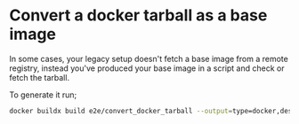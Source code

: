 # Convert a docker tarball as a base image

In some cases, your legacy setup doesn't fetch a base image from a remote registry, instead you've produced your base image in a script and check or fetch the tarball.

To generate it run;

```bash
docker buildx build e2e/convert_docker_tarball --output=type=docker,dest=e2e/convert_docker_tarball/image.tar --builder=cool_swirles -t test:latest
```
